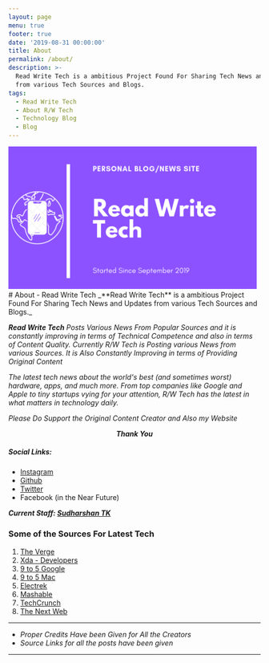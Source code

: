 ```yaml
---
layout: page
menu: true
footer: true
date: '2019-08-31 00:00:00'
title: About
permalink: /about/
description: >-
  Read Write Tech is a ambitious Project Found For Sharing Tech News and Updates
  from various Tech Sources and Blogs.
tags:
  - Read Write Tech
  - About R/W Tech
  - Technology Blog
  - Blog
---
```



<img src="/assets/img/about.png" alt="About Read Write Tech">
# About - Read Write Tech
_**Read Write Tech** is a ambitious Project Found For Sharing Tech News and Updates from various Tech Sources and Blogs._

_**Read Write Tech** Posts Various News From Popular Sources and it is constantly improving in terms of Technical Competence and also in terms of Content Quality. Currently R/W Tech is Posting various News from various Sources. It is Also Constantly Improving in terms of Providing Original Content_

_The latest tech news about the world's best (and sometimes worst) hardware, apps, and much more. From top companies like Google and Apple to tiny startups vying for your attention, R/W Tech has the latest in what matters in technology daily._

_Please Do Support the Original Content Creator and Also my Website_

_**<center>Thank You</center>**_

##### Social Links:

- [Instagram](https://www.instagram.com/shantk18)
- [Github](https://github.com/tks18)
- [Twitter](https://twitter.com/shantk18)
- Facebook (in the Near Future)

_**Current Staff: [Sudharshan TK](https://readwritetech.tk/authors/shan/)**_

### Some of the Sources For Latest Tech

1. [The Verge](https://theverge.com)
2. [Xda - Developers](https://xda-developers.com)
3. [9 to 5 Google](https://9to5google.com)
4. [9 to 5 Mac](https://9to5mac.com)
5. [Electrek](https://electrek.co)
6. [Mashable](https://mashable.com)
7. [TechCrunch](https://techcrunch.com)
8. [The Next Web](https://thenextweb.com)

***
- _Proper Credits Have been Given for All the Creators_
- _Source Links for all the posts have been given_
***
